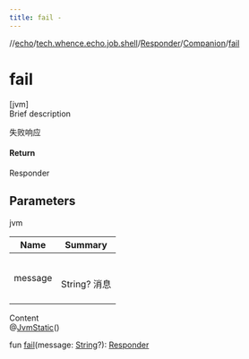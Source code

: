 ```yaml
---
title: fail -
---
```

//[echo](../../../index.md)/[tech.whence.echo.job.shell](../../index.md)/[Responder](../index.md)/[Companion](index.md)/[fail](fail.md)



# fail  
[jvm]  
Brief description  


失败响应



#### Return  


Responder



## Parameters  
  
jvm  
  
|  Name|  Summary| 
|---|---|
| message| <br><br>String? 消息<br><br>
  
  
Content  
@[JvmStatic](https://kotlinlang.org/api/latest/jvm/stdlib/kotlin.jvm/-jvm-static/index.html)()  
  
fun [fail](fail.md)(message: [String](https://kotlinlang.org/api/latest/jvm/stdlib/kotlin/-string/index.html)?): [Responder](../index.md)  



